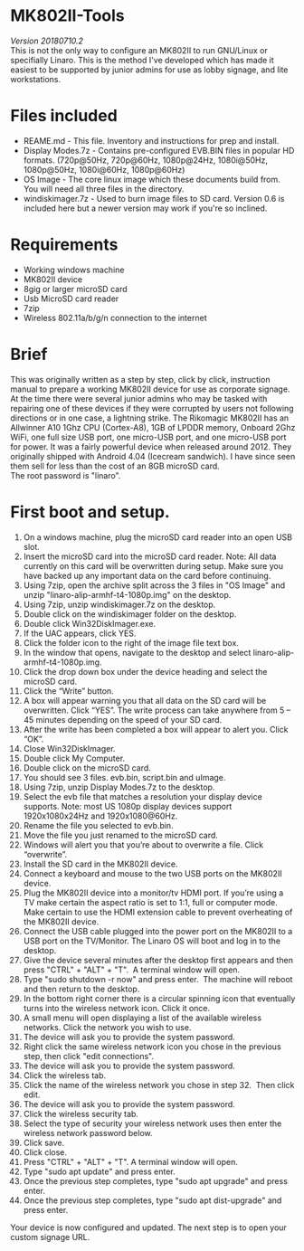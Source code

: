 # MK802II-Tools
*Version 20180710.2*   
This is not the only way to configure an MK802II to run GNU/Linux or specifially Linaro. This is the method I've developed which has made it easiest to be supported by junior admins for use as lobby signage, and lite workstations.

# Files included
* REAME.md - This file. Inventory and instructions for prep and install.
* Display Modes.7z - Contains pre-configured EVB.BIN files in popular HD formats. (720p@50Hz, 720p@60Hz, 1080p@24Hz, 1080i@50Hz, 1080p@50Hz, 1080i@60Hz, 1080p@60Hz)
* OS Image - The core linux image which these documents build from. You will need all three files in the directory.
* windiskimager.7z - Used to burn image files to SD card. Version 0.6 is included here but a newer version may work if you're so inclined.



# Requirements

* Working windows machine
* MK802II device
* 8gig or larger microSD card
* Usb MicroSD card reader
* 7zip
* Wireless 802.11a/b/g/n connection to the internet

# Brief 
This was originally written as a step by step, click by click, instruction manual to prepare a working MK802II device for use as corporate signage. At the time there were several junior admins who may be tasked with repairing one of these devices if they were corrupted by users not following directions or in one case, a lightning strike. The Rikomagic MK802II has an Allwinner A10 1Ghz CPU (Cortex-A8), 1GB of LPDDR memory, Onboard 2Ghz WiFi, one full size USB port, one micro-USB port, and one micro-USB port for power. It was a fairly powerful device when released around 2012. They originally shipped with Android 4.04 (Icecream sandwich).  I have since seen them sell for less than the cost of an 8GB microSD card.  
The root password is "linaro".  

# First boot and setup.

1. On a windows machine, plug the microSD card reader into an open USB slot.
2. Insert the microSD card into the microSD card reader. Note: All data currently on this card will be overwritten during setup. Make sure you have backed up any important data on the card before continuing. 
3. Using 7zip, open the archive split across the 3 files in "OS Image" and unzip "linaro-alip-armhf-t4-1080p.img" on the desktop.
4. Using 7zip, unzip windiskimager.7z on the desktop. 
5. Double click on the windiskimager folder on the desktop. 
6. Double click Win32DiskImager.exe. 
7. If the UAC appears, click YES.
8. Click the folder icon to the right of the image file text box. 
9. In the window that opens, navigate to the desktop and select linaro-alip-armhf-t4-1080p.img.
10. Click the drop down box under the device heading and select the microSD card. 
11. Click the “Write” button. 
12. A box will appear warning you that all data on the SD card will be overwritten. Click “YES”. The write process can take anywhere from 5 – 45 minutes depending on the speed of your SD card. 
13. After the write has been completed a box will appear to alert you. Click “OK”.
14. Close Win32DiskImager.
15. Double click My Computer.
16. Double click on the microSD card. 
17. You should see 3 files. evb.bin, script.bin and uImage. 
18. Using 7zip, unzip Display Modes.7z to the desktop.
19. Select the evb file that matches a resolution your display device supports. Note: most US 1080p display devices support 1920x1080x24Hz and 1920x1080@60Hz.
20. Rename the file you selected to evb.bin.
21. Move the file you just renamed to the microSD card.
22. Windows will alert you that you’re about to overwrite a file. Click “overwrite”. 
23. Install the SD card in the MK802II device.
24. Connect a keyboard and mouse to the two USB ports on the MK802II device.
25. Plug the MK802II device into a monitor/tv HDMI port. If you’re using a TV make certain the aspect ratio is set to 1:1, full or computer mode. Make certain to use the HDMI extension cable to prevent overheating of the MK802II device. 
26. Connect the USB cable plugged into the power port on the MK802II to a USB port on the TV/Monitor.  The Linaro OS will boot and log in to the desktop. 
27. Give the device several minutes after the desktop first appears and then press "CTRL" + "ALT" + "T".  A terminal window will open. 
28. Type "sudo shutdown -r now" and press enter.  The machine will reboot and then return to the desktop. 
29. In the bottom right corner there is a circular spinning icon that eventually turns into the wireless network icon. Click it once. 
30. A small menu will open displaying a list of the available wireless networks. Click the network you wish to use. 
31. The device will ask you to provide the system password.
32. Right click the same wireless network icon you chose in the previous step, then click "edit connections".
33. The device will ask you to provide the system password.
34. Click the wireless tab. 
35. Click the name of the wireless network you chose in step 32.  Then click edit.
36. The device will ask you to provide the system password. 
37. Click the wireless security tab.
38. Select the type of security your wireless network uses then enter the wireless network password below.
39. Click save. 
40. Click close.
41. Press "CTRL" + "ALT" + "T". A terminal window will open. 
42. Type "sudo apt update" and press enter. 
43. Once the previous step completes, type "sudo apt upgrade" and press enter.
44. Once the previous step completes, type "sudo apt dist-upgrade" and press enter.

Your device is now configured and updated.  The next step is to open your custom signage URL. 
